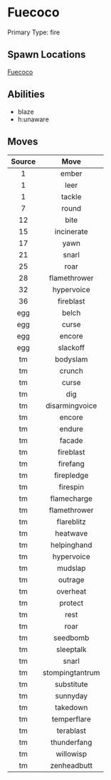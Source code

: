 # Fuecoco  
Primary Type: fire  
  
## Spawn Locations  
[Fuecoco](/data/spawn_presets/fuecoco.md)  
  
## Abilities  
  * blaze
  * h:unaware
  
  
## Moves  
  
| Source | Move |  
|:---:|:---:|  
| 1 | ember |  
| 1 | leer |  
| 1 | tackle |  
| 7 | round |  
| 12 | bite |  
| 15 | incinerate |  
| 17 | yawn |  
| 21 | snarl |  
| 25 | roar |  
| 28 | flamethrower |  
| 32 | hypervoice |  
| 36 | fireblast |  
| egg | belch |  
| egg | curse |  
| egg | encore |  
| egg | slackoff |  
| tm | bodyslam |  
| tm | crunch |  
| tm | curse |  
| tm | dig |  
| tm | disarmingvoice |  
| tm | encore |  
| tm | endure |  
| tm | facade |  
| tm | fireblast |  
| tm | firefang |  
| tm | firepledge |  
| tm | firespin |  
| tm | flamecharge |  
| tm | flamethrower |  
| tm | flareblitz |  
| tm | heatwave |  
| tm | helpinghand |  
| tm | hypervoice |  
| tm | mudslap |  
| tm | outrage |  
| tm | overheat |  
| tm | protect |  
| tm | rest |  
| tm | roar |  
| tm | seedbomb |  
| tm | sleeptalk |  
| tm | snarl |  
| tm | stompingtantrum |  
| tm | substitute |  
| tm | sunnyday |  
| tm | takedown |  
| tm | temperflare |  
| tm | terablast |  
| tm | thunderfang |  
| tm | willowisp |  
| tm | zenheadbutt |  
  
